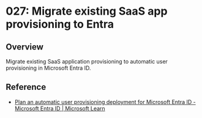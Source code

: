 # 027: Migrate existing SaaS app provisioning to Entra

## Overview

Migrate existing SaaS application provisioning to automatic user provisioning in Microsoft Entra ID.

## Reference

* [Plan an automatic user provisioning deployment for Microsoft Entra ID - Microsoft Entra ID | Microsoft Learn](https://learn.microsoft.com/en-us/entra/identity/app-provisioning/plan-auto-user-provisioning)
